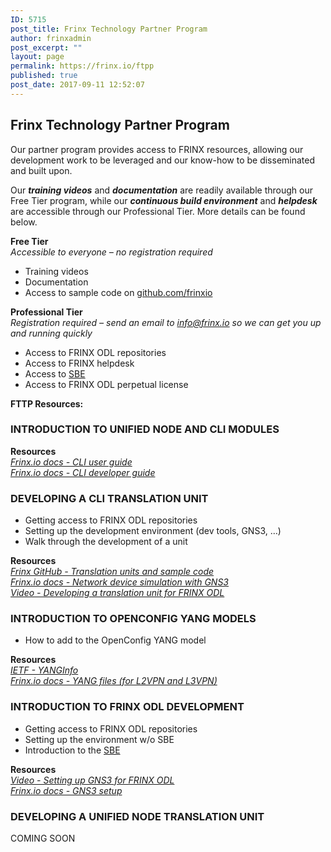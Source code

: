 ```yaml
---
ID: 5715
post_title: Frinx Technology Partner Program
author: frinxadmin
post_excerpt: ""
layout: page
permalink: https://frinx.io/ftpp
published: true
post_date: 2017-09-11 12:52:07
---
```

## Frinx Technology Partner Program

Our partner program provides access to FRINX resources, allowing our development work to be leveraged and our know-how to be disseminated and built upon.

Our ***training videos*** and ***documentation*** are readily available through our Free Tier program, while our ***continuous build environment*** and ***helpdesk*** are accessible through our Professional Tier. More details can be found below.

**Free Tier**  
*Accessible to everyone – no registration required​*

*   ​Training videos​
*   Documentation​
*   Access to sample code on [github.com/frinxio][1]​

​**Professional Tier**  
*Registration required – send an email to <a href="mailto:info@frinx.io" target="_blank">info@frinx.io</a> so we can get you up and running quickly*

*   Access to FRINX ODL repositories​ 
*   Access to FRINX helpdesk​
*   Access to [SBE][2]​
*   Access to FRINX ODL perpetual license​

**FTTP Resources:**

### INTRODUCTION TO UNIFIED NODE AND CLI MODULES

**Resources**  
*[Frinx.io docs - CLI user guide][3]  
[Frinx.io docs - CLI developer guide][4]*

### DEVELOPING A CLI TRANSLATION UNIT

*   Getting access to FRINX ODL repositories​ 
*   Setting up the development environment (dev tools, GNS3, …)​ 
*   Walk through the development of a unit ​

**Resources**  
*[Frinx GitHub - Translation units and sample code][5]*  
*[Frinx.io docs - Network device simulation with GNS3][6]*  
*[Video - Developing a translation unit for FRINX ODL][7]*

### INTRODUCTION TO OPENCONFIG YANG MODELS

*   How to add to the OpenConfig YANG model 

**Resources**  
*[IETF - YANG​ Info][8]  
[Frinx.io docs - YANG files (for L2VPN and L3VPN)][9]*

### INTRODUCTION TO FRINX ODL DEVELOPMENT

*   Getting access to FRINX ODL repositories​ 
*   Setting up the environment w/o SBE​
*   Introduction to the [SBE][2]​

**Resources**  
*[Video - Setting up GNS3 for FRINX ODL][10]*  
*[Frinx.io docs - GNS3 setup][6]*

### DEVELOPING A UNIFIED NODE TRANSLATION UNIT

COMING SOON

 [1]: https://github.com/FRINXio
 [2]: https://frinx.io/frinx-documents/sbe-intro.html
 [3]: https://frinx.io/frinx-documents/cli-service-module.html
 [4]: https://frinx.io/frinx-documents/cli-service-module-devguide.html
 [5]: https://github.com/FRINXio/translation-units
 [6]: https://frinx.io/network-device-simulation-with-gns3
 [7]: https://youtu.be/BuP1DnS9u7k
 [8]: https://tools.ietf.org/html/rfc6020
 [9]: https://github.com/FRINXio/postman-collections
 [10]: https://youtu.be/ZmsNR2wTzY8